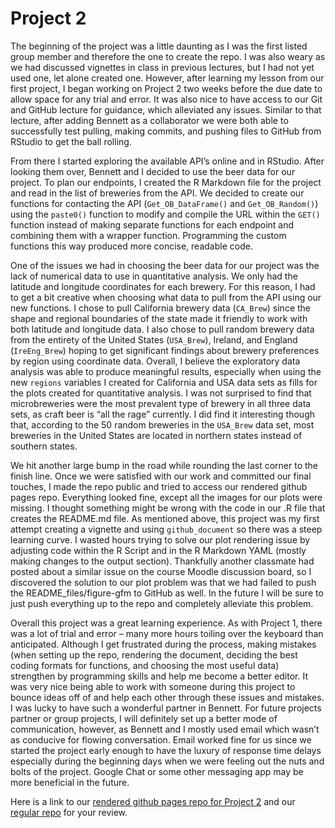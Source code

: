 # Project 2

The beginning of the project was a little daunting as I was the first listed group member and therefore the one to create the repo.  I was also weary as we had discussed vignettes in class in previous lectures, but I had not yet used one, let alone created one.  However, after learning my lesson from our first project, I began working on Project 2 two weeks before the due date to allow space for any trial and error.  It was also nice to have access to our Git and GitHub lecture for guidance, which alleviated any issues.  Similar to that lecture, after adding Bennett as a collaborator we were both able to successfully test pulling, making commits, and pushing files to GitHub from RStudio to get the ball rolling.  

From there I started exploring the available API’s online and in RStudio.  After looking them over, Bennett and I decided to use the beer data for our project.  To plan our endpoints, I created the R Markdown file for the project and read in the list of breweries from the API.  We decided to create our functions for contacting the API (`Get_OB_DataFrame()` and `Get_OB_Random()`)  using the `paste0()` function to modify and compile the URL within the `GET()` function instead of making separate functions for each endpoint and combining them with a wrapper function.  Programming the custom functions this way produced more concise, readable code. 

One of the issues we had in choosing the beer data for our project was the lack of numerical data to use in quantitative analysis. We only had the latitude and longitude coordinates for each brewery.  For this reason, I had to get a bit creative when choosing what data to pull from the API using our new functions. I chose to pull California brewery data (`CA_Brew`) since the shape and regional boundaries of the state made it friendly to work with both latitude and longitude data.  I also chose to pull random brewery data from the entirety of the United States (`USA_Brew`), Ireland, and England (`IreEng_Brew`) hoping to get significant findings about brewery preferences by region using coordinate data.  Overall, I believe the exploratory data analysis was able to produce meaningful results, especially when using the new `regions` variables I created for California and USA data sets as fills for the plots created for quantitative analysis.  I was not surprised to find that microbreweries were the most prevalent type of brewery in all three data sets, as craft beer is “all the rage” currently.  I did find it interesting though that, according to the 50 random breweries in the `USA_Brew` data set, most breweries in the United States are located in northern states instead of southern states.

We hit another large bump in the road while rounding the last corner to the finish line.  Once we were satisfied with our work and committed our final touches, I made the repo public and tried to access our rendered github pages repo.  Everything looked fine, except all the images for our plots were missing. I thought something might be wrong with the code in our .R file that creates the README.md file.  As mentioned above, this project was my first attempt creating a vignette and using `github_document` so there was a steep learning curve.  I wasted hours trying to solve our plot rendering issue by adjusting code within the R Script and in the R Markdown YAML (mostly making changes to the output section).  Thankfully another classmate had posted about a similar issue on the course Moodle discussion board, so I discovered the solution to our plot problem was that we had failed to push the README_files/figure-gfm to GitHub as well.  In the future I will be sure to just push everything up to the repo and completely alleviate this problem.

Overall this project was a great learning experience. As with Project 1, there was a lot of trial and error – many more hours toiling over the keyboard than anticipated.  Although I get frustrated during the process, making mistakes (when setting up the repo, rendering the document, deciding the best coding formats for functions, and choosing the most useful data) strengthen by programming skills and help me become a better editor.  It was very nice being able to work with someone during this project to bounce ideas off of and help each other through these issues and mistakes.  I was lucky to have such a wonderful partner in Bennett.  For future projects partner or group projects, I will definitely set up a better mode of communication, however, as Bennett and I mostly used email which wasn’t as conducive for flowing conversation.  Email worked fine for us since we started the project early enough to have the luxury of response time delays especially during the beginning days when we were feeling out the nuts and bolts of the project.  Google Chat or some other messaging app may be more beneficial in the future.

Here is a link to our [rendered github pages repo for Project 2](https://mmkahn.github.io/Project2/)  and our [regular repo](https://github.com/MMKahn/Project2) for your review.
